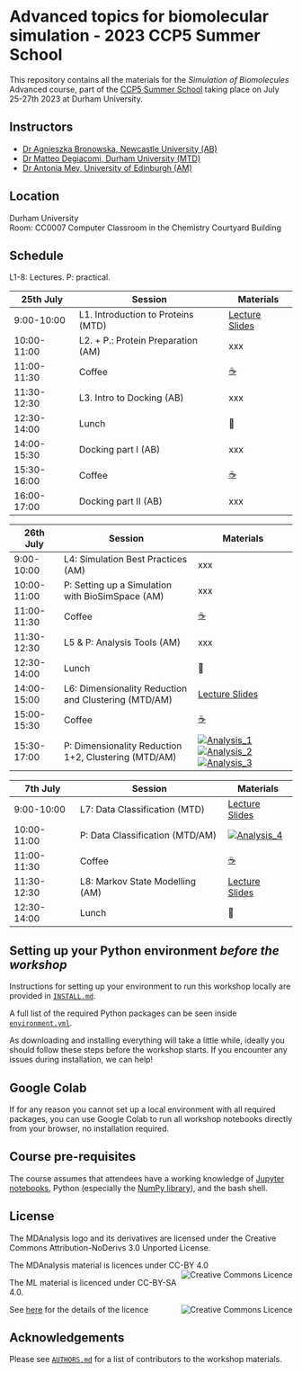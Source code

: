 # Advanced topics for biomolecular simulation - 2023 CCP5 Summer School 

This repository contains all the materials for the *Simulation of Biomolecules* Advanced course, part of the [CCP5 Summer School](https://summer2023.ccp5.ac.uk/#projects_timetable) taking place on July 25-27th 2023 at Durham University.

## Instructors
  
- [Dr Agnieszka Bronowska, Newcastle University (AB)](https://www.ncl.ac.uk/nes/people/profile/agnieszkabronowska.html)     
- [Dr Matteo Degiacomi, Durham University (MTD)](https://degiacomi.org)
- [Dr Antonia Mey, University of Edinburgh (AM)](https://mey-research.org/)  

## Location
Durham University    
Room: CC0007 Computer Classroom in the Chemistry Courtyard Building


## Schedule

L1-8: Lectures. P: practical.

| 25th July   | Session                            | Materials |
|-------------|------------------------------------|-----------|
| 9:00-10:00  | L1. Introduction to Proteins (MTD) | [Lecture Slides](https://github.com/CCPBioSim/CCP5_Simulation_of_BioMolecules/blob/main/1_Introduction/Lecture_1.pdf) | 
| 10:00-11:00 | L2. + P.: Protein Preparation (AM) | xxx |
| 11:00-11:30 | Coffee                             | [☕](https://www.youtube.com/channel/UCMb0O2CdPBNi-QqPk5T3gsQ) |
| 11:30-12:30 | L3. Intro to Docking (AB)          | xxx |
| 12:30-14:00 | Lunch                              | 🍝 |
| 14:00-15:30 | Docking part I (AB)                | xxx |
| 15:30-16:00 | Coffee                             | [☕](https://www.youtube.com/channel/UCMb0O2CdPBNi-QqPk5T3gsQ) |
| 16:00-17:00 | Docking part II (AB)               | xxx |


|  26th July  | Session                                             | Materials |
|-------------|-----------------------------------------------------|-----------|
| 9:00-10:00  | L4: Simulation Best Practices (AM)                  | xxx | 
| 10:00-11:00 | P: Setting up a Simulation with BioSimSpace (AM)    | xxx |
| 11:00-11:30 | Coffee                                              | [☕](https://www.youtube.com/channel/UCMb0O2CdPBNi-QqPk5T3gsQ) |
| 11:30-12:30 | L5 & P: Analysis Tools (AM)                         | xxx |
| 12:30-14:00 | Lunch                                               | 🍝 |
| 14:00-15:00 | L6: Dimensionality Reduction and Clustering (MTD/AM) | [Lecture Slides](https://github.com/CCPBioSim/CCP5_Simulation_of_BioMolecules/blob/main/4_Analysis_DR_clustering/Lecture_6_DR_Clustering.pdf) |
| 15:00-15:30 | Coffee                                              | [☕](https://www.youtube.com/channel/UCMb0O2CdPBNi-QqPk5T3gsQ) |
| 15:30-17:00 | P: Dimensionality Reduction 1+2, Clustering (MTD/AM)  | [![Analysis_1](https://colab.research.google.com/assets/colab-badge.svg)](https://colab.research.google.com/github/CCPBioSim/CCP5_Simulation_of_BioMolecules/blob/main/4_Analysis_DR_clustering/1_DR_part1.ipynb) [![Analysis_2](https://colab.research.google.com/assets/colab-badge.svg)](https://colab.research.google.com/github/CCPBioSim/CCP5_Simulation_of_BioMolecules/blob/main/4_Analysis_DR_clustering/1_DR_part2.ipynb) [![Analysis_3](https://colab.research.google.com/assets/colab-badge.svg)](https://colab.research.google.com/github/CCPBioSim/CCP5_Simulation_of_BioMolecules/blob/main/4_Analysis_DR_clustering/3_clustering.ipynb) |


|  7th July   | Session                          | Materials |
|-------------|----------------------------------|-----------|
| 9:00-10:00  | L7: Data Classification (MTD)    | [Lecture Slides](https://github.com/CCPBioSim/CCP5_Simulation_of_BioMolecules/blob/main/5_Analysis_classification/Lecture_7_classification.pdf) | 
| 10:00-11:00 | P: Data Classification (MTD/AM)  | [![Analysis_4](https://colab.research.google.com/assets/colab-badge.svg)](https://colab.research.google.com/github/CCPBioSim/CCP5_Simulation_of_BioMolecules/blob/main/5_Analysis_classification/1_classification.ipynb) |
| 11:00-11:30 | Coffee                           | [☕](https://www.youtube.com/channel/UCMb0O2CdPBNi-QqPk5T3gsQ) |
| 11:30-12:30 | L8: Markov State Modelling (AM)  | [Lecture Slides](https://github.com/CCPBioSim/CCP5_Simulation_of_BioMolecules/blob/main/6_Analysis_MSM/Lecture_8_MSM.pdf) |
| 12:30-14:00 | Lunch                            | 🍝 |


## Setting up your Python environment *before the workshop*

<!--The workshop will be in a blended learning environment and hands-on. You will need a working installation of MDAnalysis and related packages including data to analyze in order to participate. The full installation may take up to about 1 GB of space (mostly for data, which you can delete after the workshop).--> 

Instructions for setting up your environment to run this workshop locally
are provided in [`INSTALL.md`](INSTALL.md).

A full list of the required Python packages can be seen inside [`environment.yml`](environment.yml).

As downloading and installing everything will take a little while, ideally you should follow these steps before the workshop starts. If you encounter any issues during installation, we can help!

## Google Colab

If for any reason you cannot set up a local environment with all required packages, you can use Google Colab to run all workshop notebooks directly from your browser, no installation required. 

## Course pre-requisites

The course assumes that attendees have a working knowledge of [Jupyter notebooks][1], Python (especially the [NumPy library][2]), and the bash shell.


## License

<!--TBA-->
The MDAnalysis logo and its derivatives are licensed under the Creative Commons Attribution-NoDerivs 3.0 Unported License.

The MDAnalysis material is licences under CC-BY 4.0 
<a rel="license" href="http://creativecommons.org/licenses/by/4.0/"><img alt="Creative Commons Licence" style="border-width:0" src="https://i.creativecommons.org/l/by/4.0/88x31.png" title='This work is licensed under a Creative Commons Attribution 4.0 International License.' align="right"/></a>

The ML material is licenced under CC-BY-SA 4.0. 

<a rel="license" href="https://creativecommons.org/licenses/by-nc-sa/4.0/"><img alt="Creative Commons Licence" style="width=50" src="https://licensebuttons.net/l/by-nc-sa/4.0/88x31.png" title='This work is licensed under a Creative Commons Attribution 4.0 International License.' align="right"/></a>

See [here](https://creativecommons.org/about/cclicenses/) for the details of the licence


## Acknowledgements

Please see [`AUTHORS.md`](AUTHORS.md) for a list of contributors to the workshop
materials.

##
[1]: https://jupyter-notebook.readthedocs.io/en/stable/
[2]: https://numpy.org/
